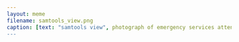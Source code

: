 ```yaml
---
layout: meme
filename: samtools_view.png
caption: [text: "samtools view", photograph of emergency services attending to what's left of your terminal]
---
```

